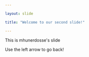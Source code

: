 ```yaml
---

layout: slide

title: "Welcome to our second slide!"

---
```


This is mhunerdosse's slide

Use the left arrow to go back!
